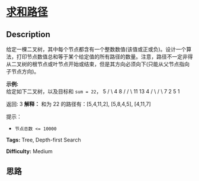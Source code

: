 # [求和路径][title]

## Description

给定一棵二叉树，其中每个节点都含有一个整数数值(该值或正或负)。设计一个算法，打印节点数值总和等于某个给定值的所有路径的数量。注意，路径不一定非得从二叉树的根节点或叶节点开始或结束，但是其方向必须向下(只能从父节点指向子节点方向)。

**示例:**  
给定如下二叉树，以及目标和 `sum = 22`，
                          5                 / \                4   8               /   / \              11  13  4             /  \    / \            7    2  5   1    

返回:
            3    **解释：** 和为 22 的路径有：[5,4,11,2], [5,8,4,5], [4,11,7]

提示：

  * `节点总数 <= 10000`


**Tags:** Tree, Depth-first Search

**Difficulty:** Medium

## 思路

[title]: https://leetcode-cn.com/problems/paths-with-sum-lcci
